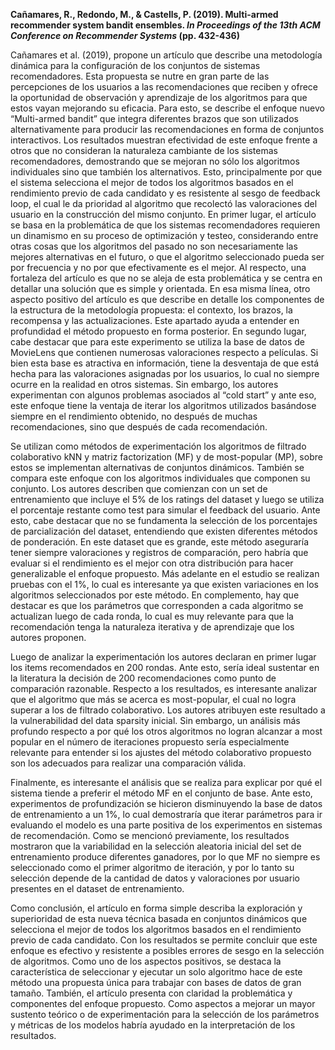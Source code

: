 **Cañamares, R., Redondo, M., & Castells, P. (2019). Multi-armed recommender system bandit ensembles. *In Proceedings of the 13th ACM Conference on Recommender Systems* (pp. 432-436)**

Cañamares et al. (2019), propone un artículo que describe una metodología dinámica para la configuración de los conjuntos de sistemas recomendadores. Esta propuesta se nutre en gran parte de las percepciones de los usuarios a las recomendaciones que reciben y ofrece la oportunidad de observación y aprendizaje de los algoritmos para que estos vayan mejorando su eficacia. Para esto, se describe el enfoque nuevo “Multi-armed bandit” que integra diferentes brazos que son utilizados alternativamente para producir las recomendaciones en forma de conjuntos interactivos. Los resultados muestran efectividad de este enfoque frente a otros que no consideran la naturaleza cambiante de los sistemas recomendadores, demostrando que se mejoran no sólo los algoritmos individuales sino que también los alternativos. Esto, principalmente por que el sistema selecciona el mejor de todos los algoritmos basados en el rendimiento previo de cada candidato y es resistente al sesgo de feedback loop, el cual le da prioridad al algoritmo que recolectó las valoraciones del usuario en la construcción del mismo conjunto. 
En primer lugar, el artículo se basa en la problemática de que los sistemas recomendadores requieren un dinamismo en su proceso de optimización y testeo, considerando entre otras cosas que los algoritmos del pasado no son necesariamente las mejores alternativas en el futuro, o que el algoritmo seleccionado pueda ser por frecuencia y no por que efectivamente es el mejor. Al respecto, una fortaleza del artículo es que no se aleja de esta problemática y se centra en detallar una solución que es simple y orientada. En esa misma línea, otro aspecto positivo del artículo es que describe en detalle los componentes de la estructura de la metodología propuesta: el contexto, los brazos, la recompensa y las actualizaciones. Este apartado ayuda a entender en profundidad el método propuesto en forma posterior. 
En segundo lugar, cabe destacar que para este experimento se utiliza la base de datos de MovieLens que contienen numerosas valoraciones respecto a películas. Si bien esta base es atractiva en información, tiene la desventaja de que está hecha para las valoraciones asignadas por los usuarios, lo cual no siempre ocurre en la realidad en otros sistemas. Sin embargo, los autores experimentan con algunos problemas asociados al “cold start” y ante eso, este enfoque tiene la ventaja de iterar los algoritmos utilizados basándose siempre en el rendimiento obtenido, no después de muchas recomendaciones, sino que después de cada recomendación. 

Se utilizan como métodos de experimentación los algoritmos de filtrado colaborativo kNN y matriz factorization (MF) y de most-popular (MP), sobre estos se implementan alternativas de conjuntos dinámicos. También se compara este enfoque con los algoritmos individuales que componen su conjunto. Los autores describen que comienzan con un set de entrenamiento que incluye el 5% de los ratings del dataset y luego se utiliza el porcentaje restante como test para simular el feedback del usuario. Ante esto, cabe destacar que no se fundamenta la selección de los porcentajes de parcialización del dataset, entendiendo que existen diferentes métodos de ponderación. En este dataset que es grande, este método aseguraría tener siempre valoraciones y registros de comparación, pero habría que evaluar si el rendimiento es el mejor con otra distribución para hacer generalizable el enfoque propuesto. Más adelante en el estudio se realizan pruebas con el 1%, lo cual es interesante ya que existen variaciones en los algoritmos seleccionados por este método. En complemento, hay que destacar es que los parámetros que corresponden a cada algoritmo se actualizan luego de cada ronda, lo cual es muy relevante para que la recomendación tenga la naturaleza iterativa y de aprendizaje que los autores proponen.

Luego de analizar la experimentación los autores declaran en primer lugar los items recomendados en 200 rondas. Ante esto, sería ideal sustentar en la literatura la decisión de 200 recomendaciones como punto de comparación razonable.  Respecto a los resultados, es interesante analizar que el algoritmo que más se acerca es most-popular, el cual no logra superar a los de filtrado colaborativo. Los autores atribuyen este resultado a la vulnerabilidad del data sparsity inicial. Sin embargo, un análisis más profundo respecto a por qué los otros algoritmos no logran alcanzar a most popular en el número de iteraciones propuesto sería especialmente relevante para entender si los ajustes del método colaborativo propuesto son los adecuados para realizar una comparación válida. 

Finalmente, es interesante el análisis que se realiza para explicar por qué el sistema tiende a preferir el método MF en el conjunto de base. Ante esto, experimentos de profundización se hicieron disminuyendo la base de datos de entrenamiento a un 1%, lo cual demostraría que iterar parámetros para ir evaluando el modelo es una parte positiva de los experimentos en sistemas de recomendación. Como se mencionó previamente, los resultados mostraron que la variabilidad en la selección aleatoria inicial del set de entrenamiento produce diferentes ganadores, por lo que MF no siempre es seleccionado como el primer algoritmo de iteración, y por lo tanto su selección depende de la cantidad de datos y valoraciones por usuario presentes en el dataset de entrenamiento. 

Como conclusión, el artículo en forma simple describa la exploración y superioridad de esta  nueva técnica basada en conjuntos dinámicos  que selecciona el mejor de todos los algoritmos basados en el rendimiento previo de cada candidato. Con los resultados se permite concluir que este enfoque es efectivo y resistente a posibles errores de sesgo en la selección de algoritmos. Como uno de los aspectos positivos, se destaca la característica de seleccionar y ejecutar un solo algoritmo hace de este método una propuesta única para trabajar con bases de datos de gran tamaño. También, el artículo presenta con claridad la problemática y componentes del enfoque propuesto. Como aspectos a mejorar un mayor sustento teórico o de experimentación para la selección de los parámetros y métricas de los modelos habría ayudado en la interpretación de los resultados. 
